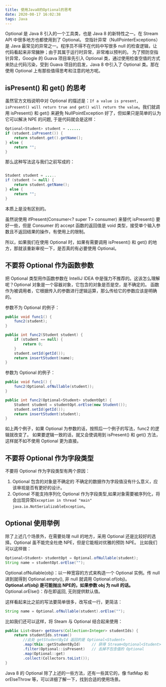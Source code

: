 ```yaml
---
title: 使用Java8的Optional的思考
date: 2020-08-17 16:02:38
tags: Java
---
```


Optional 是 Java 8 引入的一个工具类，也是 Java 8 的新特性之一。在 Stream API 中很多地方也都使用到了 Optional。
空指针异常（NullPointerExceptions）是 Java 最常见的异常之一。程序员不得不在代码中写很多 null 的检查逻辑，让代码看起来非常臃肿；由于其属于运行时异常，非常难以预判的。
为了预防空指针异常，Google 的 Guava 项目率先引入 Optional 类，通过使用检查空值的方式来防止代码污染，受到 Guava 项目的启发，Java 8 中引入了 Optional 类。那在使用 Optional 上有那些值得思考和注意的地方呢。

## isPresent() 和 get() 的思考

虽然官方文档说明中对 Optional 的描述是：`If a value is present, isPresent() will return true and get() will return the value`。我们就调用 isPresent() 和 get() 来避免 NullPointException 好了，但如果只是简单的认为它可以解决 NPE 的问题, 于是代码就会是这样：

```Java
Optional<Student> student = ......
if (student.isPresent()) {
    return student.get().getName();
} else {
    return "";
}
```

那么这种写法这与我们之前写成的：

```Java

Student student = .....
if (student != null) {
    return student.getName();
} else {
    return "";
}
```

本质上是没有区别的。

虽然说使用 ifPresent(Consumer<? super T> consumer) 来替代 isPresent() 要好一些，但是 Consumer 的 accept 函数的返回值是 void 类型，接受单个输入参数且不返回结果的操作，有使用上的限制。

所以，如果我们在使用 Optional 时，如果有需要调用 isPresent() 和 get() 的地方，那就该重新审视一下，是否真的有必要使用 Optional。

## 不要将 Optional 作为函数参数

把 Optional 类型用作函数参数在 IntelliJ IDEA 中是强力不推荐的。这该怎么理解呢？Optional 对象是一个容器对象，它包含的对象是否是空，是不确定的。
函数作为被调用者，它根据传入的参数进行逻辑运算，那么传给它的参数应该是明确的。

参数不为 Optional 的例子：

```Java
public void func1() {
    func2(student);
}

public int func2(Student student) {
    if (student == null) {
        return 0;
    }
    student.setId(getId());
    return insertStudent(name);
}
```

参数为 Optional 的例子：

```Java
public void func1() {
    func2(Optional.ofNullable(student));
}

public int func2(Optional<Student> studentOpt) {
    Student student = studentOpt.orElse(new Student());
    student.setId(getId());
    return insertStudent(student);
}
```

如上两个例子，如果 Optional 为参数的话，按照后一个例子的写法，func2 的逻辑就改变了。
如果要逻辑一致的话，就又会使调用到 isPresent() 和 get() 方法，这样就不如不使用 Optional 更为直接。

## 不要将 Optional 作为字段类型

不要将 Optional 作为字段类型有两个原因：

1. Optional 包含的对象是不确定的
   不确定的数据作为字段值没有什么意义，应该审视是否有更好的设计。
2. Optional 不能支持序列化
   Optional 作为字段类型,如果对象需要被序列化，将会出现异常`Exception in thread "main" java.io.NotSerializableException`。

## Optional 使用举例

除了上述几个场景外，在需要处理 null 的地方，采用 Optional 还是比较好的选择。Optional 虽不能完全杜绝 NPE，但是它能相对优雅的预防 NPE。
比如我们可以这样做：

```Java
Optional<Student> studentOpt = Optional.ofNullable(student);
String name = studentOpt.orElse("");
```

Optional.ofNullable(obj)：以一种宽容的方式来构造一个 Optional 实例。传 null 进到就得到 Optional.empty(), 非 null 就调用 Optional.of(obj)。**Optional.of(obj) 是可能抛出 NPE的，如果参数 obj 为 null 的话。**
Optional.orElse()：存在即返回, 无则提供默认值。

这样看起来比之前的写法要简单很多，改写成一行，更简洁：

```Java
String name = Optional.ofNullable(student).orElse("");
```

比如我们还可以这样，将 Steam 与 Optional 结合起来使用：

```Java
public List<User> getUsers(Collection<Integer> studentIds) {
    return studentIds.stream()
        //此处 getStudentById 返回的是 Optional<Student>
        .map(this::getStudentById)     // 获得 Stream<Optional<Student>>
        .filter(Optional::isPresent)   // 去掉不包含值的 Optional
        .map(Optional::get)
        .collect(Collectors.toList());
}
```

Java 8 的 Optional 除了上述的一些方法，还有一些其它的，像 flatMap 和 orElseThrow 等，可以详细了解一下，找到合适的使用场景。
